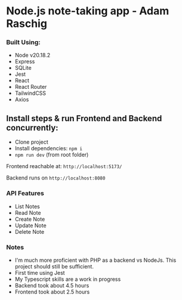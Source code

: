 # Node.js note-taking app - Adam Raschig

### Built Using:
- Node v20.18.2
- Express
- SQLite
- Jest
- React
- React Router
- TailwindCSS
- Axios


## Install steps & run Frontend and Backend concurrently:
- Clone project
- Install dependencies: `npm i`
- `npm run dev` (from root folder)

Frontend reachable at:  `http://localhost:5173/`

Backend runs on `http://localhost:8080`

### API Features
- List Notes
- Read Note
- Create Note
- Update Note
- Delete Note

### Notes
- I'm much more proficient with PHP as a backend vs NodeJs. This project should still be sufficient.
- First time using Jest
- My Typescript skills are a work in progress
- Backend took about 4.5 hours
- Frontend took about 2.5 hours